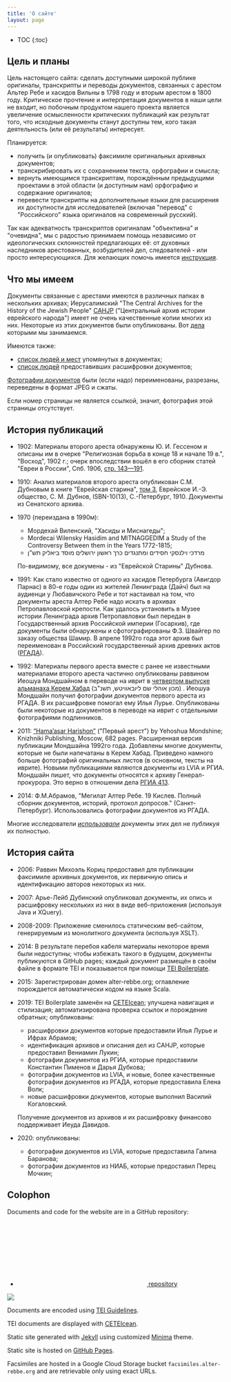 ```yaml
---
title: 'О сайте'
layout: page
---
```


* TOC
{:toc}
## Цель и планы ##

Цель настоящего сайта: сделать доступными широкой публике оригиналы, транскрипты и переводы документов, связанных
с арестом Альтер Ребе и хасидов Вильны в 1798 году и вторым арестом в 1800 году. Критическое прочтение и
интерпретация документов в наши цели не входит, но побочным продуктом нашего проекта является увеличение осмысленности
критических публикаций как результат того, что исходные документы станут доступны тем, кого такая деятельность
(или её результаты) интересует.

Планируется:
- получить (и опубликовать) факсимиле оригинальных архивных документов;
- транскрибировать их с сохранением текста, орфографии и смысла;
- вернуть имеющимся транскриптам, порождённым предыдущими проектами в этой области (и доступным нам)
орфографию и содержание оригиналов;
- перевести транскрипты на дополнительные языки для расширения их доступности для исследователей
(включая "перевод" с "Российского" языка оригиналов на современный русский).

Так как адекватность транскриптов оригиналам "объективна" и "очевидна", мы с радостью принимаем помощь независимо от
идеологических склонностей предлагающих её: от духовных наследников арестованных, возбудителей дел, следователей - или
просто интересующихся.
Для желающих помочь имеется <a href="/contributing.html" target="collectionViewer">инструкция</a>.    


## Что мы имеем ##

Документы связанные с арестами имеются в различных папках в нескольких архивах;
Иерусалимский "The Central Archives for the History of the Jewish People" [CAHJP](http://cahjp.nli.org.il/)
("Центральный архив истории еврейского народа") имеет не очень качественные копии многих из них.
Некоторые из этих документов были опубликованы. Вот [дела](/collections.html) которыми мы занимаемся.

Имеются также:
- <a href="/names.html" target="namesViewer">список людей и мест</a> упомянутых в документах;
- <a href="/names#transcribers" target="namesViewer">список людей</a> предоставивших расшифровки документов;

[Фотографии документов](https://drive.google.com/drive/folders/1hCfbEyTlt4UqLjqWOOr0yr11vZw-4KwQ?usp=sharing)
были (если надо) переименованы, разрезаны, переведены в формат JPEG и сжаты.

Если номер страницы не является ссылкой, значит, фотография этой страницы отсутствует.


## История публикаций ##

- 1902: Материалы второго ареста обнаружены Ю. И. Гессеном и описаны им в очерке "Религиозная борьба в конце 18
и начале 19 в.", "Восход", 1902 г.; очерк впоследствии вошёл в его сборник статей "Евреи в России", Спб. 1906,
 <a href="https://drive.google.com/open?id=0B5KkfPXr7KENMy05U1JYVHVmdjA">стр. 143—191</a>.

- 1910: Анализ материалов второго ареста опубликован С.М. Дубновым в книге "Еврейская старина",
 <a href="/collections/dubnov" target="collectionViewer">том 3</a>,
 Еврейское И.-Э. общество, С. М. Дубнов, ISBN-10(13), С.-Петербург, 1910.
 Документы из Сенатского архива.

- 1970 (переиздана в 1990м):
  - Мордехай Виленский, "Хасиды и Миснагеды";
  - Mordecai Wilensky Hasidim and MITNAGGEDIM a Study of the Controversy Between them in the Years 1772-1815; 
  - מרדכי וילנסקי חסידים ומתנגדים כרך ראשון ירושלים מוסד ביאליק תש"ן

  По-видимому, все докумены - из "Еврейской Старины" Дубнова.

- 1991: Как стало известно от одного из хасидов Петербурга (Авигдор Парнас) в 80-е годы один из жителей
  Ленинграда (Дайч) был на аудиенци у Любавичского Ребе и тот настаивал на том, что документы ареста
  Алтер Ребе надо искать в архивах Петропавловской крепости. Как удалось установить в Музее истории
  Ленинграда архив Петропавловки был передан в Государственный архив Российской империи (Госархив),
  где документы были обнаружены и сфотографированы Ф.З. Швайгер по заказу общества Шамир. В апреле 1992го
  года этот архив был переименован в Российский государственный архив древних
  актов ([РГАДА](http://rgada.info/poisk/index.php)).

- 1992: Материалы первого ареста вместе с ранее не известными материалами второго ареста частично опубликованы 
  раввином Иеошуа Мондшайном в переводе на иврит в
  [четвертом выпуске альманаха Керем Хабад](http://www.hebrewbooks.org/pdfpager.aspx?req=23647) (מכון אוהלי שם ליובאוויטש, תשנ"ב) .
  Иеошуа Мондшайн получил фотографии документов первого ареста из РГАДА. В их расшифровке помогал ему Илья Лурье.
  Опубликованы были некоторые из документов в переводе на иврит с отдельными фотографиями подлинников. 
  
- 2011: [“Hama’asar Harishon”](https://www.heichal.co.il/products/%D7%94%D7%9E%D7%90%D7%A1%D7%A8_%D7%94%D7%A8%D7%90%D7%A9%D7%95%D7%9F/1376)
 ("Первый арест") by Yehoshua Mondshine; Knizhniki Publishing, Moscow, 682 pages.
 Расширенная версия публикации Мондшайна 1992го года. Добавлены многие документы, которые не были напечатаны в Керем Хабад. 
 Приведено намного больше фотографий оригинальных листов (в основном, тексты на иврите). 
 Новыми публикациями являются документы из LVIA и РГИА. Мондшайн пишет, что документы
 относятся к архиву Генерал-прокурора. Это верно в отношении дела
  <a href="/collections/rgia413/index.html" target="collectionViewer">РГИА 413</a>. 

- 2014: Ф.М.Абрамов, "Мегилат Алтер Ребе. 19 Кислев. Полный сборник документов, историй, протокол допросов."
  (Санкт-Петербург). Использовались фотографии документов из РГАДА.

Многие исследователи [_использовали_](/research-publications.html) документы этих дел не _публикуя_ их полностью.


## История сайта ##

- 2006: Раввин Михоэль Кориц предоставил для публикации факсимиле архивных документов, их первичную опись и идентификацию
авторов некоторых из них.

- 2007: Арье-Лейб Дубинский опубликовал документы, их опись и расшифровку нескольких из них в виде веб-приложения
(используя Java и XQuery). 

- 2008-2009: Приложение сменилось статическим веб-сайтом, генерируемым из монолитного документа (используя XSLT).

- 2014: В результате перебоя кабеля материалы некоторое время были недоступны; чтобы избежать такого в будущем, документы
публикуются в GitHub pages; каждый документ размещён в своём файле в формате TEI и показывается при помощи
[TEI Boilerplate](http://dcl.ils.indiana.edu/teibp/).
  
- 2015: Зарегистрирован домен alter-rebbe.org; оглавление порождается автоматически кодом на языке Scala.

- 2019: TEI Boilerplate заменён на [CETEIcean](https://github.com/TEIC/CETEIcean);
  улучшена навигация и стилизация;
  автоматизирована проверка ссылок и порождение обратных;
  опубликованы:
  - расшифровки документов которые предоставили Илья Лурье и Ифрах Абрамов;
  - идентификация архивов и описания дел из CAHJP, которые предоставил Вениамин Лукин;
  - фотографии документов из РГИА, которые предоставили Константин Пименов и Дарья Дубкова;
  - фотографии документов из LVIA, и новые, более качественные фотографии документов
    из РГАДА, которые предоставила Елена Волк;
  - новые расшифровки документов, которые выполнил Василий Когаловский.
  
  Получение документов из архивов и их расшифровку финансово поддерживает Иеуда Давидов.

- 2020: опубликованы:
  - фотографии документов из LVIA, которые предоставила Галина Баранова; 
  - фотографии документов из НИАБ, которые предоставил Перец Мочкин; 

## Colophon ##

Documents and code for the website are in a GitHub repository:

<ul class="social-media-list">
  <li>
    <a href="https://github.com/digitaljudaica/alter-rebbe.org">
      <svg class="svg-icon"><use xlink:href="/assets/minima-social-icons.svg#github"></use></svg>
      <span class="username">repository</span>
    </a>
  </li>
</ul>

<a href="https://github.com/digitaljudaica/alter-rebbe.org/actions">
  <img src="https://github.com/digitaljudaica/alter-rebbe.org/workflows/CI/badge.svg"/>
</a>

Documents are encoded using [TEI Guidelines](https://tei-c.org/guidelines/p5/).

TEI documents are displayed with [CETEIcean](https://github.com/TEIC/CETEIcean).

Static site generated with [Jekyll](https://jekyllrb.com/) using customized
[Minima](https://github.com/jekyll/minima) theme.

Static site is hosted on [GitHub Pages](https://pages.github.com/).

Facsimiles are hosted in a Google Cloud Storage bucket `facsimiles.alter-rebbe.org`
and are retrievable only using exact URLs. 
